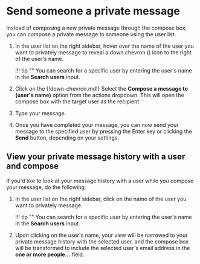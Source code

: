 # Send someone a private message

Instead of composing a new private message through the compose box,
you can compose a private message to someone using the user list.

1. In the user list on the right sidebar, hover over the name of the user
you want to privately message to reveal a down chevron (<i
class="fa fa-chevron-down" aria-hidden="true"></i>) icon to the right of the
user's name.

    !!! tip ""
        You can search for a specific user by entering the user's name in
        the **Search users** input.

2. Click on the {!down-chevron.md!} Select the **Compose a message to
(user's name)** option from the actions dropdown.  This will open the
compose box with the target user as the recipient.

3. Type your message.

4. Once you have completed your message, you can now send your message
to the specified user by pressing the Enter key or clicking the **Send**
button, depending on your settings.

## View your private message history with a user and compose

If you'd like to look at your message history with a user while you
compose your message, do the following:

1. In the user list on the right sidebar, click on the name of the user
you want to privately message.

    !!! tip ""
        You can search for a specific user by entering the user's name in
        the **Search users** input.

2. Upon clicking on the user's name, your view will be narrowed to your
private message history with the selected user, and the compose box will be
transformed to include the selected user's email address in the
**one or more people...** field.
